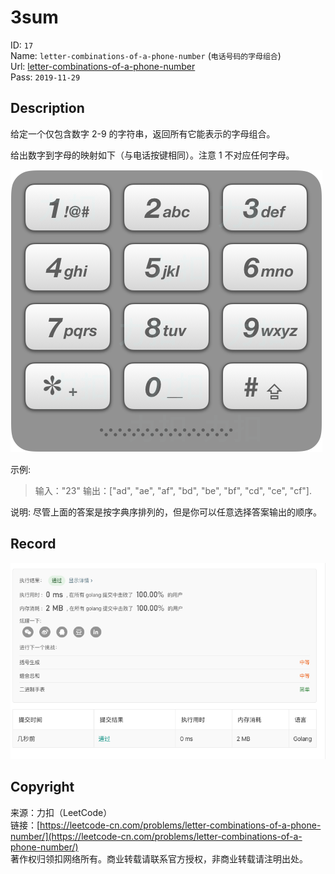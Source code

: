 # 3sum

ID: `17`  
Name: `letter-combinations-of-a-phone-number` (`电话号码的字母组合`)  
Url: [letter-combinations-of-a-phone-number](https://leetcode-cn.com/problems/letter-combinations-of-a-phone-number/)  
Pass: `2019-11-29`

## Description

给定一个仅包含数字 2-9 的字符串，返回所有它能表示的字母组合。

给出数字到字母的映射如下（与电话按键相同）。注意 1 不对应任何字母。

![keypad](17_telephone_keypad.png "17_telephone_keypad")

示例:

> 输入："23"
> 输出：["ad", "ae", "af", "bd", "be", "bf", "cd", "ce", "cf"].

说明:
尽管上面的答案是按字典序排列的，但是你可以任意选择答案输出的顺序。

## Record

![Record](record.png "Record")

## Copyright

来源：力扣（LeetCode）  
链接：[https://leetcode-cn.com/problems/letter-combinations-of-a-phone-number/](https://leetcode-cn.com/problems/letter-combinations-of-a-phone-number/)  
著作权归领扣网络所有。商业转载请联系官方授权，非商业转载请注明出处。
